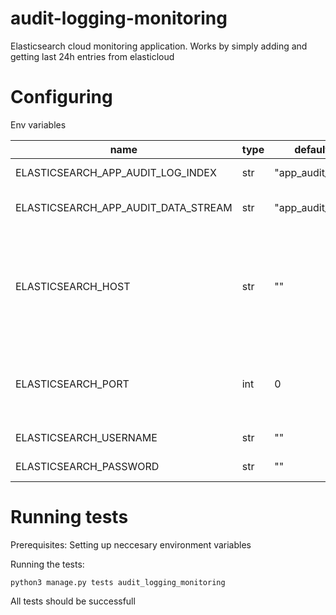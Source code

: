 # audit-logging-monitoring

Elasticsearch cloud monitoring application. Works by simply adding and getting last 24h entries from elasticloud


# Configuring


Env variables 

name                      | type         |         default              | description
------------------------- | ------------ | -----------------            |-------------------------------------------------
ELASTICSEARCH_APP_AUDIT_LOG_INDEX | str  | "app_audit_log"              | Index to write to
ELASTICSEARCH_APP_AUDIT_DATA_STREAM | str  | "app_audit_log"            | Data stream to write to
ELASTICSEARCH_HOST        | str          | ""                           | Elastic host name to write to. You can also include port separated by colon.
ELASTICSEARCH_PORT        | int          | 0                            | Elastic port to write to. This can be also given as part of the host.
ELASTICSEARCH_USERNAME    | str          | ""                           | User name for auth
ELASTICSEARCH_PASSWORD    | str          | ""                           | Password for auth



# Running tests
Prerequisites: Setting up neccesary environment variables

Running the tests: 

`python3 manage.py tests audit_logging_monitoring`

All tests should be successfull
